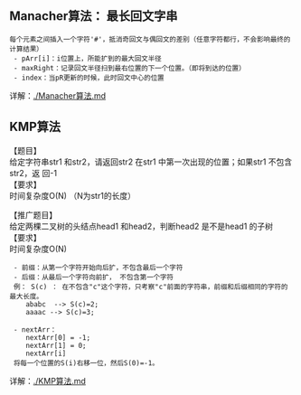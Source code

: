 ## Manacher算法： 最长回文字串

    每个元素之间插入一个字符'#'，抵消奇回文与偶回文的差别（任意字符都行，不会影响最终的计算结果）
     - pArr[i]：i位置上，所能扩到的最大回文半径
     - maxRight：记录回文半径扫到最右位置的下一个位置。（即将到达的位置）
     - index：当pR更新的时候，此时回文中心的位置
     
详解：[./Manacher算法.md](Manacher算法.md)     
    
     
## KMP算法
【题目】  
给定字符串str1 和str2，请返回str2 在str1 中第一次出现的位置；如果str1 不包含str2，返
回-1  
【要求】  
时间复杂度O(N)   （N为str1的长度）

【推广题目】  
给定两棵二叉树的头结点head1 和head2，判断head2 是不是head1 的子树  
【要求】  
时间复杂度O(N)

     - 前缀：从第一个字符开始向后扩，不包含最后一个字符
     - 后缀：从最后一个字符向前扩， 不包含第一个字符
     例： S(c) ： 在不包含"c"这个字符，只考察"c"前面的字符串，前缀和后缀相同的字符的最大长度。
        ababc  --> S(c)=2;
        aaaac --> S(c)=3;
        
     - nextArr：
        nextArr[0] = -1;
        nextArr[1] = 0;
        nextArr[i]
     将每一个位置的S(i)右移一位，然后S(0)=-1。
        
     
        
详解：[./KMP算法.md](./KMP算法.md)        
    
     